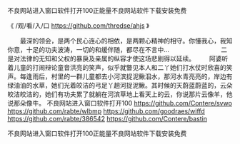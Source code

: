 
不良网站进入窗口软件打开100正能量不良网站软件下载安装免费




《 /观/看/入/口 https://github.com/thredse/ahjs 》




　　最深的领会，是两个民心连心的相依，是两颗心精神的相守。你懂我心，我知你意，十足的功夫波涛，一切的和缓伴随，都尽在不言中...
　　　　　　　　二　　是对法律的无知和父权的暴戾及亲属的纵容才使这场悲剧得以延续。
　　阿婆听着儿童的打闹辩论童音洪亮的笑声，似乎就瞥见本人和二丫她们打水仗时欣喜的笑声。每逢雨后，村里的一群儿童都去小河滨捉泥鳅泅水，那河水青亮亮的，岸边有绿油油的水草，她们光着皎洁的弓足丫趟河捉泥鳅。其时候的天蔚蓝蔚蓝的，云朵皎洁皎洁的，她们有功夫累了就躺在河滨草地上看天上的云，你说那片云像羊，他说那朵像牛。
不良网站进入窗口软件打开100
https://github.com/Contere/svwo
https://github.com/rabte/wlbmp
https://github.com/goodraes/wiffd
https://github.com/rabte/386542
https://github.com/Contere/bastin





不良网站进入窗口软件打开100正能量不良网站软件下载安装免费
